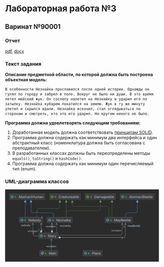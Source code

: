 # Лабораторная работа №3

## Варинат №90001

### Отчет
[pdf](./reports/report.pdf), [docx](./reports/report.docx)

### Текст задания

**Описание предметной области, по которой должна быть построена объектная модель:**

```
В особенности Незнайка прославился после одной истории. Однажды он гулял по городу и забрел в поле. Вокруг не было ни души. В это время летел майский жук. Он сослепу налетел на Незнайку и ударил его по затылку. Незнайка кубарем покатился на землю. Жук в ту же минуту улетел и скрылся вдали. Незнайка вскочил, стал оглядываться по сторонам и смотреть, кто это его ударил. Но кругом никого не было.
```

**Программа должна удовлетворять следующим требованиям:**

1. Доработанная модель должна соответствовать [принципам SOLID](https://en.wikipedia.org/wiki/SOLID).
2. Программа должна содержать как минимум два интерфейса и один абстрактный класс (номенклатура должна быть согласована с преподавателем).
3. В разработанных классах должны быть переопределены методы `equals()`, `toString()` и `hashCode()`.
4. Программа должна содержать как минимум один перечисляемый тип (enum).

### UML-диаграмма классов
![diagram](./diagram.png)
